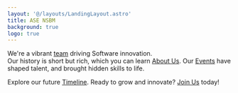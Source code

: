 ```yaml
---
layout: '@/layouts/LandingLayout.astro'
title: ASE NSBM
background: true
logo: true
---
```


We're a vibrant [team](/team/) driving Software innovation.  
Our history is short but rich, which you can learn [About Us](/about/). Our [Events](/posts/) have shaped talent, and brought hidden skills to life.

Explore our future [Timeline](/timeline/). Ready to grow and innovate? [Join Us](/sub-communities/) today!

<!-- [Join Us](/joinus/) -->
